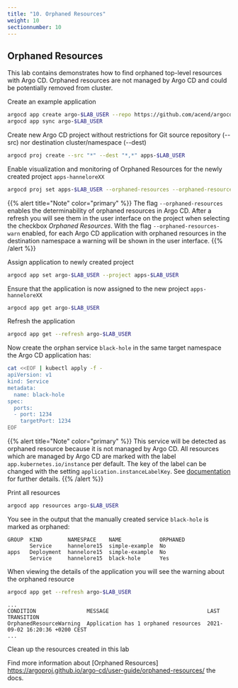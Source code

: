 ```yaml
---
title: "10. Orphaned Resources"
weight: 10
sectionnumber: 10
---
```


## Orphaned Resources

This lab contains demonstrates how to find orphaned top-level resources with Argo CD. Orphaned resources are not managed by Argo CD and could be potentially removed from cluster.

Create an example application
```bash
argocd app create argo-$LAB_USER --repo https://github.com/acend/argocd-training-examples.git --path 'example-app' --dest-server https://kubernetes.default.svc --dest-namespace $LAB_USER
argocd app sync argo-$LAB_USER
```

Create new Argo CD project without restrictions for Git source repository (--src) nor destination cluster/namespace (--dest)
```bash
argocd proj create --src "*" --dest "*,*" apps-$LAB_USER
```

Enable visualization and monitoring of Orphaned Resources for the newly created project `apps-hanneloreXX`
```bash
argocd proj set apps-$LAB_USER --orphaned-resources --orphaned-resources-warn
```

{{% alert title="Note" color="primary" %}}
The flag `--orphaned-resources` enables the determinability of orphaned resources in Argo CD. After a refresh you will see them in the user interface on the project when selecting the checkbox _Orphaned Resources_.
With the flag `--orphaned-resources-warn` enabled, for each Argo CD application with orphaned resources in the destination namespace a warning will be shown in the user interface.
{{% /alert %}}


Assign application to newly created project
```bash
argocd app set argo-$LAB_USER --project apps-$LAB_USER
```

Ensure that the application is now assigned to the new project `apps-hanneloreXX`
```bash
argocd app get argo-$LAB_USER
```

Refresh the application
```bash
argocd app get --refresh argo-$LAB_USER
```

Now create the orphan service `black-hole` in the same target namespace the Argo CD application has:

```bash
cat <<EOF | kubectl apply -f -
apiVersion: v1
kind: Service
metadata:
  name: black-hole
spec:
  ports:
  - port: 1234
    targetPort: 1234
EOF
```

{{% alert title="Note" color="primary" %}}
This service will be detected as orphaned resource because it is not managed by Argo CD. All resources which are managed by Argo CD are marked with the label `app.kubernetes.io/instance` per default. The key of the label can be changed with the setting `application.instanceLabelKey`. See [documentation](https://argoproj.github.io/argo-cd/faq/#why-is-my-app-out-of-sync-even-after-syncing) for further details.
{{% /alert %}}


Print all resources
```bash
argocd app resources argo-$LAB_USER
```

You see in the output that the manually created service `black-hole` is marked as orphaned:
```
GROUP  KIND        NAMESPACE    NAME            ORPHANED
       Service     hannelore15  simple-example  No
apps   Deployment  hannelore15  simple-example  No
       Service     hannelore15  black-hole      Yes
```

When viewing the details of the application you will see the warning about the orphaned resource
```bash
argocd app get --refresh argo-$LAB_USER
```

```
...
CONDITION                MESSAGE                               LAST TRANSITION
OrphanedResourceWarning  Application has 1 orphaned resources  2021-09-02 16:20:36 +0200 CEST
...
```

Clean up the resources created in this lab

Find more information about [Orphaned Resources] https://argoproj.github.io/argo-cd/user-guide/orphaned-resources/ the docs.
